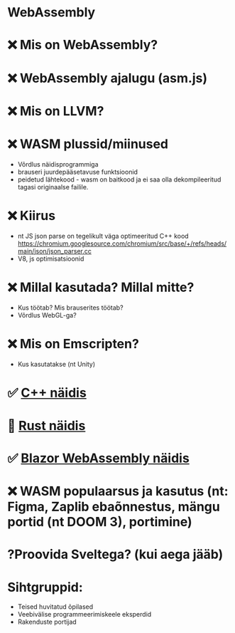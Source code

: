 # WebAssembly

# ❌ Mis on WebAssembly?

# ❌ WebAssembly ajalugu (asm.js)

# ❌ Mis on LLVM?

# ❌ WASM plussid/miinused
- Võrdlus näidisprogrammiga
- brauseri juurdepääsetavuse funktsioonid
- peidetud lähtekood - wasm on baitkood ja ei saa olla dekompileeritud tagasi originaalse failile.

# ❌ Kiirus
- nt JS json parse on tegelikult väga optimeeritud C++ kood https://chromium.googlesource.com/chromium/src/base/+/refs/heads/main/json/json_parser.cc
- V8, js optimisatsioonid

# ❌ Millal kasutada? Millal mitte?
- Kus töötab? Mis brauserites töötab?
- Võrdlus WebGL-ga?

# ❌ Mis on Emscripten?
- Kus kasutatakse (nt Unity)

# ✅ [C++ näidis](https://github.com/Uptaker/wasm-cpp/)

# 🚧 [Rust näidis](https://github.com/Uptaker/wasm-rust/)

# ✅ [Blazor WebAssembly näidis](https://github.com/Uptaker/wasm-blazor)

# ❌ WASM populaarsus ja kasutus (nt: Figma, Zaplib ebaõnnestus, mängu portid (nt DOOM 3), portimine)

# ?Proovida Sveltega? (kui aega jääb)

# Sihtgruppid:
- Teised huvitatud õpilased
- Veebivälise programmeerimiskeele eksperdid
- Rakenduste portijad